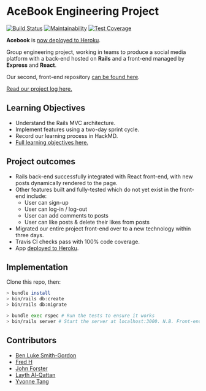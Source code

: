 # AceBook Engineering Project
[![Build Status](https://travis-ci.org/archmagos/acebook.svg?branch=master)](https://travis-ci.org/archmagos/acebook) [![Maintainability](https://api.codeclimate.com/v1/badges/04367eb735c458e093af/maintainability)](https://codeclimate.com/github/archmagos/acebook-nice-team/maintainability) [![Test Coverage](https://api.codeclimate.com/v1/badges/04367eb735c458e093af/test_coverage)](https://codeclimate.com/github/archmagos/acebook-nice-team/test_coverage)

**Acebook** is [now deployed to Heroku](http://acebook-frontend.herokuapp.com/).

Group engineering project, working in teams to produce a social media platform with a back-end hosted on **Rails** and a front-end managed by **Express** and **React**.

Our second, front-end repository [can be found here](https://github.com/archmagos/acebook-nice-team-frontend).

[Read our project log here.](https://hackmd.io/s/B1HxGw2Em#)

## Learning Objectives
* Understand the Rails MVC architecture.
* Implement features using a two-day sprint cycle.
* Record our learning process in HackMD.
* [Full learning objectives here.](https://github.com/makersacademy/course/blob/master/engineering_projects/rails/learning_objectives.md)

## Project outcomes
* Rails back-end successfully integrated with React front-end, with new posts dynamically rendered to the page.
* Other features built and fully-tested which do not yet exist in the front-end include:
    * User can sign-up
    * User can log-in / log-out
    * User can add comments to posts
    * User can like posts & delete their likes from posts
* Migrated our entire project front-end over to a new technology within three days.
* Travis CI checks pass with 100% code coverage.
* App [deployed to Heroku](http://acebook-frontend.herokuapp.com/).

## Implementation

Clone this repo, then:

```bash
> bundle install
> bin/rails db:create
> bin/rails db:migrate

> bundle exec rspec # Run the tests to ensure it works
> bin/rails server # Start the server at localhost:3000. N.B. Front-end server must be running on port 4000 for browser access!
```
## Contributors
* [Ben Luke Smith-Gordon](https://github.com/Ben-893)
* [Fred H](https://github.com/archmagos)
* [John Forster](https://github.com/JohnForster)
* [Layth Al-Qattan](https://github.com/laythq)
* [Yvonne Tang](https://github.com/YvCodeHong)
